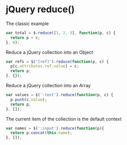 # jQuery reduce()

The classic example

```javascript
var total = $.reduce([1, 2, 3], function(p, c) {
  return p + c;
}, 0);
```

Reduce a jQuery collection into an Object

```javascript
var refs = $('[ref]').reduce(function(p, c) {
  p[c.attributes.ref.value] = c;
  return p;
}, {});
```

Reduce a jQuery collection into an Array

```javascript
var values = $(':text').reduce(function(p, c) {
  p.push(c.value);
  return p;
}, []);
```

The current item of the collection is the default context

```javascript
var names = $(':input').reduce(function(p){
  return p.concat(this.name);
}, []);
```
